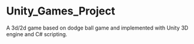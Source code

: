 Unity_Games_Project
===================

A 3d/2d game based on dodge ball game and implemented with Unity 3D engine and C# scripting. 
